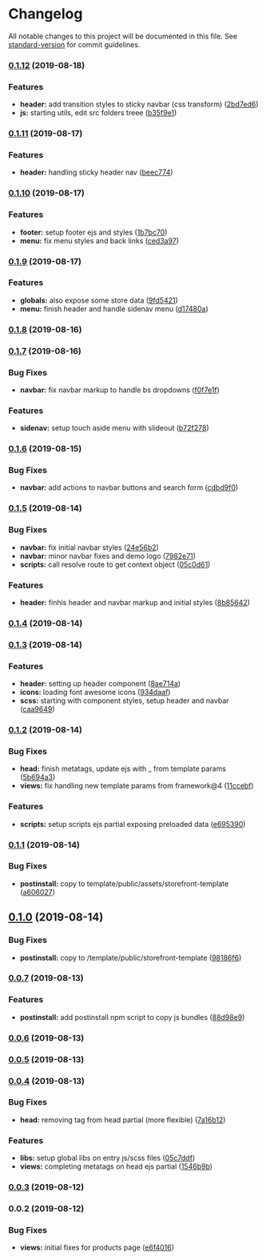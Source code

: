 # Changelog

All notable changes to this project will be documented in this file. See [standard-version](https://github.com/conventional-changelog/standard-version) for commit guidelines.

### [0.1.12](https://github.com/ecomclub/storefront-template/compare/v0.1.11...v0.1.12) (2019-08-18)


### Features

* **header:** add transition styles to sticky navbar (css transform) ([2bd7ed6](https://github.com/ecomclub/storefront-template/commit/2bd7ed6))
* **js:** starting utils, edit src folders treee ([b35f9e1](https://github.com/ecomclub/storefront-template/commit/b35f9e1))

### [0.1.11](https://github.com/ecomclub/storefront-template/compare/v0.1.10...v0.1.11) (2019-08-17)


### Features

* **header:** handling sticky header nav ([beec774](https://github.com/ecomclub/storefront-template/commit/beec774))

### [0.1.10](https://github.com/ecomclub/storefront-template/compare/v0.1.9...v0.1.10) (2019-08-17)


### Features

* **footer:** setup footer ejs and styles ([1b7bc70](https://github.com/ecomclub/storefront-template/commit/1b7bc70))
* **menu:** fix menu styles and back links ([ced3a97](https://github.com/ecomclub/storefront-template/commit/ced3a97))

### [0.1.9](https://github.com/ecomclub/storefront-template/compare/v0.1.8...v0.1.9) (2019-08-17)


### Features

* **globals:** also expose some store data ([9fd5421](https://github.com/ecomclub/storefront-template/commit/9fd5421))
* **menu:** finish header and handle sidenav menu ([d17480a](https://github.com/ecomclub/storefront-template/commit/d17480a))

### [0.1.8](https://github.com/ecomclub/storefront-template/compare/v0.1.7...v0.1.8) (2019-08-16)

### [0.1.7](https://github.com/ecomclub/storefront-template/compare/v0.1.6...v0.1.7) (2019-08-16)


### Bug Fixes

* **navbar:** fix navbar markup to handle bs dropdowns ([f0f7e1f](https://github.com/ecomclub/storefront-template/commit/f0f7e1f))


### Features

* **sidenav:** setup touch aside menu with slideout ([b72f278](https://github.com/ecomclub/storefront-template/commit/b72f278))

### [0.1.6](https://github.com/ecomclub/storefront-template/compare/v0.1.5...v0.1.6) (2019-08-15)


### Bug Fixes

* **navbar:** add actions to navbar buttons and search form ([cdbd9f0](https://github.com/ecomclub/storefront-template/commit/cdbd9f0))

### [0.1.5](https://github.com/ecomclub/storefront-template/compare/v0.1.4...v0.1.5) (2019-08-14)


### Bug Fixes

* **navbar:** fix initial navbar styles ([24e56b2](https://github.com/ecomclub/storefront-template/commit/24e56b2))
* **navbar:** minor navbar fixes and demo logo ([7982e71](https://github.com/ecomclub/storefront-template/commit/7982e71))
* **scripts:** call resolve route to get context object ([05c0d61](https://github.com/ecomclub/storefront-template/commit/05c0d61))


### Features

* **header:** finhis header and navbar markup and initial styles ([8b85642](https://github.com/ecomclub/storefront-template/commit/8b85642))

### [0.1.4](https://github.com/ecomclub/storefront-template/compare/v0.1.3...v0.1.4) (2019-08-14)

### [0.1.3](https://github.com/ecomclub/storefront-template/compare/v0.1.2...v0.1.3) (2019-08-14)


### Features

* **header:** setting up header component ([8ae714a](https://github.com/ecomclub/storefront-template/commit/8ae714a))
* **icons:** loading font awesome icons ([934daaf](https://github.com/ecomclub/storefront-template/commit/934daaf))
* **scss:** starting with component styles, setup header and navbar ([caa9649](https://github.com/ecomclub/storefront-template/commit/caa9649))

### [0.1.2](https://github.com/ecomclub/storefront-template/compare/v0.1.1...v0.1.2) (2019-08-14)


### Bug Fixes

* **head:** finish metatags, update ejs with _ from template params ([5b694a3](https://github.com/ecomclub/storefront-template/commit/5b694a3))
* **views:** fix handling new template params from framework@4 ([11ccebf](https://github.com/ecomclub/storefront-template/commit/11ccebf))


### Features

* **scripts:** setup scripts ejs partial exposing preloaded data ([e695390](https://github.com/ecomclub/storefront-template/commit/e695390))

### [0.1.1](https://github.com/ecomclub/storefront-template/compare/v0.1.0...v0.1.1) (2019-08-14)


### Bug Fixes

* **postinstall:** copy to template/public/assets/storefront-template ([a606027](https://github.com/ecomclub/storefront-template/commit/a606027))

## [0.1.0](https://github.com/ecomclub/storefront-template/compare/v0.0.7...v0.1.0) (2019-08-14)


### Bug Fixes

* **postinstall:** copy to /template/public/storefront-template ([98186f6](https://github.com/ecomclub/storefront-template/commit/98186f6))

### [0.0.7](https://github.com/ecomclub/storefront-template/compare/v0.0.6...v0.0.7) (2019-08-13)


### Features

* **postinstall:** add postinstall npm script to copy js bundles ([88d98e9](https://github.com/ecomclub/storefront-template/commit/88d98e9))

### [0.0.6](https://github.com/ecomclub/storefront-template/compare/v0.0.5...v0.0.6) (2019-08-13)

### [0.0.5](https://github.com/ecomclub/storefront-template/compare/v0.0.4...v0.0.5) (2019-08-13)

### [0.0.4](https://github.com/ecomclub/storefront-template/compare/v0.0.3...v0.0.4) (2019-08-13)


### Bug Fixes

* **head:** removing <head> tag from head partial (more flexible) ([7a16b12](https://github.com/ecomclub/storefront-template/commit/7a16b12))


### Features

* **libs:** setup global libs on entry js/scss files ([05c7ddf](https://github.com/ecomclub/storefront-template/commit/05c7ddf))
* **views:** completing metatags on head ejs partial ([1546b9b](https://github.com/ecomclub/storefront-template/commit/1546b9b))

### [0.0.3](https://github.com/ecomclub/storefront-template/compare/v0.0.2...v0.0.3) (2019-08-12)

### 0.0.2 (2019-08-12)


### Bug Fixes

* **views:** initial fixes for products page ([e6f4016](https://github.com/ecomclub/storefront-template/commit/e6f4016))
